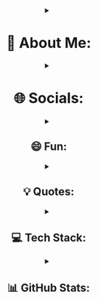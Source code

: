 <div align="center">
  <details close align="center">
    <summary><h1>💫 About Me:</h1></summary>
    <p>
      🔭 I’m currently working on <strong>Small and big projects</strong><br>
      👯 I’m looking to collaborate on <strong>More projects and help others</strong><br>
      👨‍💻 All of my projects are available at <strong><a href="https://github.com/uchihaitachi5099?tab=repositories">GitHub</a></strong><br>
      📫 How to reach me: Discord: uchihaitachi5099
    </p>
  </details>

  <details close align="center">
    <summary><h1>🌐 Socials:</h1></summary>
    <div>
      <a href="https://discord.gg/7pQskbnqeG" style="pointer-events: none;">
        <img src="https://img.shields.io/badge/Discord-%237289DA.svg?logo=discord&logoColor=white&style=for-the-badge&color=2C2C2C" alt="Discord">
      </a>
      <a href="https://instagram.com/uchiha_itachi_5099" style="pointer-events: none;">
        <img src="https://img.shields.io/badge/Instagram-%23E4405F.svg?logo=Instagram&logoColor=white&style=for-the-badge&color=2C2C2C" alt="Instagram">
      </a>
    </div>
  </details>

  <details close align="center">
    <summary><h2>😄 Fun:</h2></summary>
    <p>Enjoy life and keep smiling!</p>
  </details>

  <details close align="center">
    <summary><h2>💡 Quotes:</h2></summary>
    <p>The more errors you have the less you will have.</p>
    <p>it's not about conding. it's about to change life!</p>
  </details>
  
  <details close align="center">
    <summary><h2>💻 Tech Stack:</h2></summary>
    <div>
      <img src="https://img.shields.io/badge/html5-%23E34F26.svg?style=for-the-badge&logo=html5&logoColor=black&color=E34F26" alt="HTML5">
      <img src="https://img.shields.io/badge/css3-%231572B6.svg?style=for-the-badge&logo=css3&logoColor=black&color=1572B6" alt="CSS3">
      <img src="https://img.shields.io/badge/JavaScript-%23323330.svg?style=for-the-badge&logo=javascript&logoColor=black&color=F7DF1E" alt="JavaScript">
      <img src="https://img.shields.io/badge/node.js-6DA55F?style=for-the-badge&logo=node.js&logoColor=black&color=6DA55F" alt="NodeJS">
      <img src="https://img.shields.io/badge/mysql-4479A1.svg?style=for-the-badge&logo=mysql&logoColor=white&color=4479A1" alt="MySQL">
      <img src="https://img.shields.io/badge/git-%23F05033.svg?style=for-the-badge&logo=git&logoColor=black&color=F05033" alt="Git">
    </div>
  </details>

  <details close align="center">
    <summary><h2>📊 GitHub Stats:</h2></summary>
    <div>
      <img src="https://github-readme-stats.vercel.app/api?username=uchihaitachi5099&theme=vue-dark&hide_border=true&include_all_commits=true&count_private=true" alt="GitHub Stats"><br/>
      <img src="https://github-readme-streak-stats.herokuapp.com/?user=uchihaitachi5099&theme=vue-dark&hide_border=true" alt="GitHub Streak Stats"><br/>
      <img src="https://github-readme-stats.vercel.app/api/top-langs/?username=uchihaitachi5099&theme=vue-dark&hide_border=true&layout=compact&langs_count=8" alt="Top Languages">
      <a href="https://visitcount.itsvg.in/api?id=uchihaitachi5099&icon=0&color=12" style="pointer-events: none;">
        <img src="https://visitcount.itsvg.in/api?id=uchihaitachi5099&icon=0&color=12" alt="Visitors">
      </a>
    </div>
  </details>

  <div align="center"></div>
</div>
